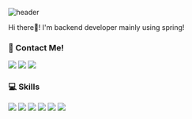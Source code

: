 ![header](https://capsule-render.vercel.app/api?type=waving&color=auto&height=300&section=header&text=Welcome%20to%20eunji's%20github%20:\)&fontSize=60&fontAlignY=40)

Hi there👋! I'm backend developer mainly using spring!

### 🙌 Contact Me!
<a href="https://www.instagram.com/rung._.ji_/"><img src="https://img.shields.io/badge/Instagram-E4405F?style=flat-square&logo=Instagram&logoColor=white&link=https://www.instagram.com/rung._.ji_/"/></a>
<a href="matilto:leeej106@knu.ac.kr"><img src="https://img.shields.io/badge/Gmail-EA4335?style=flat-square&logo=Gmail&logoColor=white&link=matilto:leeej106@knu.ac.kr"/></a>
<a href="https://www.linkedin.com/in/eunji-lee-aa750123a/"><img src="https://img.shields.io/badge/LinkedIn-0A66C2?style=flat-square&logo=LinkedIn&logoColor=white&link=https://www.linkedin.com/in/eunji-lee-aa750123a/"/></a>

### 💻 Skills
<img src="https://img.shields.io/badge/Java-6DB33F?style=flat-square&logo=Java&logoColor=white"/> <img src="https://img.shields.io/badge/Spring-6DB33F?style=flat-square&logo=Spring&logoColor=white"/> <img src="https://img.shields.io/badge/MySQL-4479A1?style=flat-square&logo=MySQL&logoColor=white"/> <img src="https://img.shields.io/badge/C++-00599C?style=flat-square&logo=Cplusplus&logoColor=white"/> <img src="https://img.shields.io/badge/Python-3776AB?style=flat-square&logo=Python&logoColor=white"/> <img src="https://img.shields.io/badge/Django-092E20?style=flat-square&logo=Django&logoColor=white"/>
